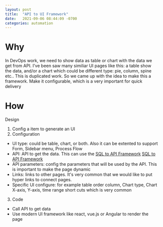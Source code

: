 ```yaml
---
layout: post
title:  "API to UI Framework"
date:   2021-09-06 08:44:09 -0700
categories: automation
---
```

# Why
In DevOps work, we need to show data as table or chart with the data we get from API. I've been saw many similiar UI pages like this: a table show the data, and/or a chart which could be different type: pie, column, spine etc.. This is duplicated work. So we came up with the idea to make this a framework. Make it configurable, which is a very important for quick delivery

# How
Design
1. Config a item to generate an UI
2. Configuration
- UI type: could be table, chart, or both. Also it can be extented to support Form, Sidebar menu, Process Flow
- API: API to get the data. This can use the [SQL to API Framework] [SQL to API Framework]
- API parameters: config the parameters that will be used by the API. This is important to make the page dynamic
- Links: links to other pages. It's very common that we would like to put hyper links to connect pages.
- Specific UI configure: for example table order column, Chart type, Chart X-axis, Y-axis, time range short cuts which is very common

3. Code
- Call API to get data
- Use modern UI framework like react, vue.js or Angular to render the page


[SQL to API framework]: /automation/2021/09/06/sql2api-framework.html
